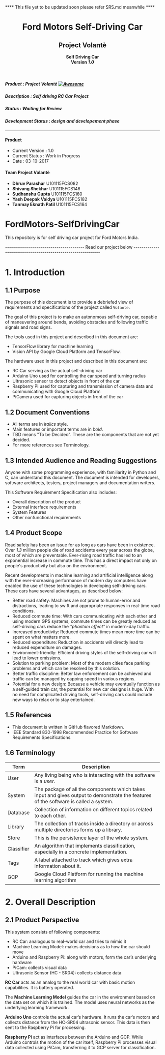 **** This file yet to be updated soon please refer SRS.md meanwhile ****

<div align=center>
  <h1>Ford Motors Self-Driving Car</h1>
  <h2>Project Volantè</h2>
  <b> Self Driving Car </b><br />
  <b> Version <i>1.0</i></b>
</div><br /><br />


##### Product : Project Volantè [![Awesome](https://cdn.rawgit.com/sindresorhus/awesome/d7305f38d29fed78fa85652e3a63e154dd8e8829/media/badge.svg)](https://github.com/sindresorhus/awesome)
##### Description : Self driving RC Car Project
##### Status : Waiting for Review
##### Development Status  : design and developement phase

----

#### Product
  - Current Version : 1.0
  - Current Status : Work in Progress
  - Date : 03-10-2017
   
   
#### Team Project Volantè

- **Dhruv Parashar**  U101115FCS082
- **Shivang Shekhar**  U101115FCS148
- **Sudhanshu Gupta**  U101115FCS160
- **Yash Deepak Vaidya**  U101115FCS182
- **Tanmay Eknath Patil**  U101115FCS164



# FordMotors-SelfDrivingCar
This repository is for self driving car project for Ford Motors India.

---------------------------------------- Read our project below -------------------------------------------------------------


# 1. Introduction

## 1.1 Purpose

The purpose of this document is to provide a debriefed view of requirements and specifications of the project called `Volante`.

The goal of this project is to make an autonomous self-driving car, capable of maneuvering around bends, avoiding obstacles and following traffic signals and road signs.

The tools used in this project and described in this document are:

* TensorFlow library for machine learning
* Vision API by Google Cloud Platform and TensorFlow.

The hardware used in this project and described in this document are:

* RC Car serving as the actual self-driving car
* Arduino Uno used for controlling the car speed and turning radius
* Ultrasonic sensor to detect objects in front of the car
* Raspberry Pi used for capturing and transmission of camera data and communicating with Google Cloud Platform
* PiCamera used for capturing objects in front of the car

## 1.2 Document Conventions

* All terms are in _italics_ style.
* Main features or important terms are in *bold*.
* TBD means "To be Decided". These are the components that are not yet decided.
* For more references see Terminology.

## 1.3 Intended Audience and Reading Suggestions

Anyone with some programming experience, with familiarity in Python and C, can understand this document. The document is intended for developers, software architects, testers, project managers and documentation writers.

This Software Requirement Specification also includes:

* Overall description of the product
* External interface requirements
* System Features
* Other nonfunctional requirements

## 1.4 Product Scope

Road safety has been an issue for as long as cars have been in existence. Over *1.3* million people die of road accidents every year across the globe, most of which are preventable. Ever-rising road traffic has led to an exponential increase in commute time. This has a direct impact not only on people's productivity but also on the environment.

Recent developments in machine learning and artificial intelligence along with the ever-increasing performance of modern day computers have enabled the use of these technologies in developing self-driving cars. These cars have several advantages, as described below:

* Better road safety: Machines are not prone to human-error and distractions, leading to swift and appropriate responses in real-time road conditions.
* Reduced commute time: With cars communicating with each other and using modern GPS systems, commute times can be greatly reduced as self-driving cars reduce the *"phantom effect"* in modern-day traffic.
* Increased productivity: Reduced commute times mean more time can be spent on what matters more.
* Reduced expenditure: Reduction in accidents will directly lead to reduced expenditure on damages.
* Environment-friendly: Efficient driving styles of the self-driving car will lead to lower emissions.
* Solution to parking problem: Most of the modern cities face parking problems and which can be resolved by this solution.
* Better traffic discipline: Better law enforcement can be achieved and traffic can be managed by capping speed in various regions.
* Potential for a new design: Because a vehicle may eventually function as a self-guided train car, the potential for new car designs is huge. With no need for complicated driving tools, self-driving cars could include new ways to relax or to stay entertained.

## 1.5 References

* This document is written in GitHub flavored Markdown.
* IEEE Standard 830-1998 Recommended Practice for Software Requirements Specifications.

## 1.6 Terminology

| Term | Description |
| --- | --- |
| User | Any living being who is interacting with the software is a _user_.|
| System | The package of all the components which takes input and gives output to demonstrate the features of the software is called a system. |
| Database | Collection of information on different topics related to each other. |
| Library| The collection of tracks inside a directory or across multiple directories forms up a library.|
| Store | This is the persistence layer of the whole system. |
| Classifier| An algorithm that implements classification, especially in a concrete implementation. |
| Tags | A label attached to track which gives extra information about it. |
| GCP | Google Cloud Platform for running the machine learning algorithm |

# 2. Overall Description

## 2.1 Product Perspective
This system consists of following components:

* RC Car: analogous to real-world car and tries to mimic it
* Machine Learning Model: makes decisions as to how the car should move
* Arduino and Raspberry Pi: along with motors, form the car’s underlying hardware
* PiCam: collects visual data
* Ultrasonic Sensor (HC - SR04): collects distance data

**RC Car** acts as an analog to the real world car with basic motion capabilities. It is battery operated.

The **Machine Learning Model** guides the car in the environment based on the data set on which it is trained. The model uses neural networks as the underlying learning framework.

**Arduino Uno** controls the actual car’s hardware. It runs the car’s motors and collects distance from the HC-SR04 ultrasonic sensor. This data is then sent to the Raspberry Pi for processing.

**Raspberry Pi** act as interfaces between the Arduino and GCP. While Arduino controls the motion of the car itself, Raspberry Pi processes visual data collected using PiCam, transferring it to GCP server for classification.

